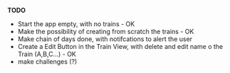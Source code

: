 
**TODO**

* Start the app empty, with no trains - OK
* Make the possibility of creating from scratch the trains - OK
* Make chain of days done, with notifcations to alert the user
* Create a Edit Button in the Train View, with delete and edit name o the Train (A,B,C...) - OK
* make challenges (?)



